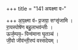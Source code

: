 +++
title = "141 अयक्ष्मा वᳶ"

+++
अ॒य॒क्ष्मा व॑ᳶ प्र॒जया॒ सꣳसृ॑जामि ।  
रा॒यस्पोषे॑ण बहु॒लाभव॑न्तीः ।  
ऊर्ज॒म्पय॒ᳶ पिन्व॑माना घृ॒तञ्च॑ ।  
जी॒वो जीव॑न्ती॒रुप॑ वस्सदेयम् ।